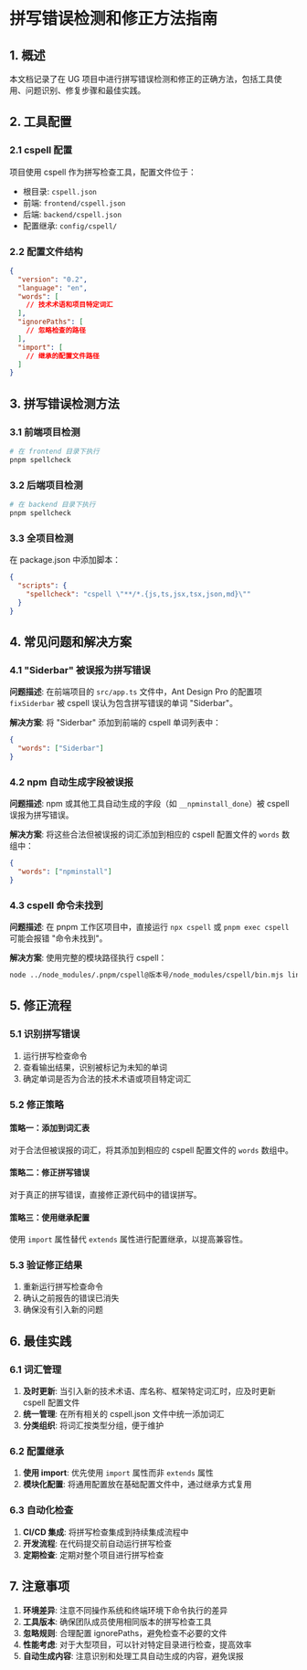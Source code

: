 # 拼写错误检测和修正方法指南

## 1. 概述

本文档记录了在 UG 项目中进行拼写错误检测和修正的正确方法，包括工具使用、问题识别、修复步骤和最佳实践。

## 2. 工具配置

### 2.1 cspell 配置

项目使用 cspell 作为拼写检查工具，配置文件位于：

- 根目录: `cspell.json`
- 前端: `frontend/cspell.json`
- 后端: `backend/cspell.json`
- 配置继承: `config/cspell/`

### 2.2 配置文件结构

```json
{
  "version": "0.2",
  "language": "en",
  "words": [
    // 技术术语和项目特定词汇
  ],
  "ignorePaths": [
    // 忽略检查的路径
  ],
  "import": [
    // 继承的配置文件路径
  ]
}
```

## 3. 拼写错误检测方法

### 3.1 前端项目检测

```bash
# 在 frontend 目录下执行
pnpm spellcheck
```

### 3.2 后端项目检测

```bash
# 在 backend 目录下执行
pnpm spellcheck
```

### 3.3 全项目检测

在 package.json 中添加脚本：

```json
{
  "scripts": {
    "spellcheck": "cspell \"**/*.{js,ts,jsx,tsx,json,md}\""
  }
}
```

## 4. 常见问题和解决方案

### 4.1 "Siderbar" 被误报为拼写错误

**问题描述**:
在前端项目的 `src/app.ts` 文件中，Ant Design Pro 的配置项 `fixSiderbar` 被 cspell 误认为包含拼写错误的单词 "Siderbar"。

**解决方案**:
将 "Siderbar" 添加到前端的 cspell 单词列表中：

```json
{
  "words": ["Siderbar"]
}
```

### 4.2 npm 自动生成字段被误报

**问题描述**:
npm 或其他工具自动生成的字段（如 `__npminstall_done`）被 cspell 误报为拼写错误。

**解决方案**:
将这些合法但被误报的词汇添加到相应的 cspell 配置文件的 `words` 数组中：

```json
{
  "words": ["npminstall"]
}
```

### 4.3 cspell 命令未找到

**问题描述**:
在 pnpm 工作区项目中，直接运行 `npx cspell` 或 `pnpm exec cspell` 可能会报错 "命令未找到"。

**解决方案**:
使用完整的模块路径执行 cspell：

```bash
node ../node_modules/.pnpm/cspell@版本号/node_modules/cspell/bin.mjs lint 文件路径
```

## 5. 修正流程

### 5.1 识别拼写错误

1. 运行拼写检查命令
2. 查看输出结果，识别被标记为未知的单词
3. 确定单词是否为合法的技术术语或项目特定词汇

### 5.2 修正策略

#### 策略一：添加到词汇表

对于合法但被误报的词汇，将其添加到相应的 cspell 配置文件的 `words` 数组中。

#### 策略二：修正拼写错误

对于真正的拼写错误，直接修正源代码中的错误拼写。

#### 策略三：使用继承配置

使用 `import` 属性替代 `extends` 属性进行配置继承，以提高兼容性。

### 5.3 验证修正结果

1. 重新运行拼写检查命令
2. 确认之前报告的错误已消失
3. 确保没有引入新的问题

## 6. 最佳实践

### 6.1 词汇管理

1. **及时更新**: 当引入新的技术术语、库名称、框架特定词汇时，应及时更新 cspell 配置文件
2. **统一管理**: 在所有相关的 cspell.json 文件中统一添加词汇
3. **分类组织**: 将词汇按类型分组，便于维护

### 6.2 配置继承

1. **使用 import**: 优先使用 `import` 属性而非 `extends` 属性
2. **模块化配置**: 将通用配置放在基础配置文件中，通过继承方式复用

### 6.3 自动化检查

1. **CI/CD 集成**: 将拼写检查集成到持续集成流程中
2. **开发流程**: 在代码提交前自动运行拼写检查
3. **定期检查**: 定期对整个项目进行拼写检查

## 7. 注意事项

1. **环境差异**: 注意不同操作系统和终端环境下命令执行的差异
2. **工具版本**: 确保团队成员使用相同版本的拼写检查工具
3. **忽略规则**: 合理配置 ignorePaths，避免检查不必要的文件
4. **性能考虑**: 对于大型项目，可以针对特定目录进行检查，提高效率
5. **自动生成内容**: 注意识别和处理工具自动生成的内容，避免误报
